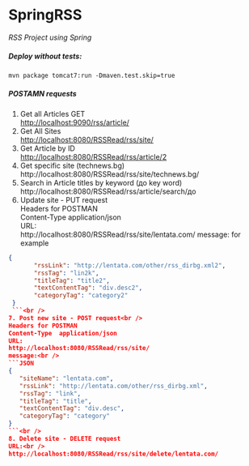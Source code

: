 # SpringRSS

*RSS Project using Spring*

##### Deploy without tests:

 ```maven
mvn package tomcat7:run -Dmaven.test.skip=true
 ```

##### POSTAMN requests
1. Get all Articles GET <br />
[http://localhost:9090/rss/article/](http://localhost:9090/rss/article/) <br />
2. Get All Sites<br />
[http://localhost:8080/RSSRead/rss/site/](http://localhost:8080/RSSRead/rss/site/) <br />
3. Get Article by ID<br />
[http://localhost:8080/RSSRead/rss/article/2](http://localhost:8080/RSSRead/rss/article/2) <br />
4. Get specific site (technews.bg)<br />
http://localhost:8080/RSSRead/rss/site/technews.bg/
5. Search in Article titles by keyword (до key word)<br />
http://localhost:8080/RSSRead/rss/article/search/до
6. Update site - PUT request<br />
Headers for POSTMAN <br />
Content-Type  application/json<br />
URL:<br />
http://localhost:8080/RSSRead/rss/site/lentata.com/
message:
for example<br />
 ```JSON
 {
 		"rssLink": "http://lentata.com/other/rss_dirbg.xml2",
        "rssTag": "lin2k",
        "titleTag": "title2",
        "textContentTag": "div.desc2",
        "categoryTag": "category2"
  }
  ```<br />
7. Post new site - POST request<br />
Headers for POSTMAN 
Content-Type  application/json
URL:
http://localhost:8080/RSSRead/rss/site/
message:<br />
```JSON
{
    "siteName": "lentata.com",
    "rssLink": "http://lentata.com/other/rss_dirbg.xml",
    "rssTag": "link",
    "titleTag": "title",
    "textContentTag": "div.desc",
    "categoryTag": "category"
}
```<br />
8. Delete site - DELETE request
URL:<br />
http://localhost:8080/RSSRead/rss/site/delete/lentata.com/



